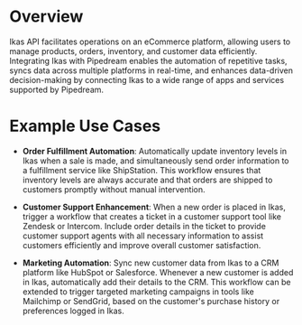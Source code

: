 # Overview

Ikas API facilitates operations on an eCommerce platform, allowing users to manage products, orders, inventory, and customer data efficiently. Integrating Ikas with Pipedream enables the automation of repetitive tasks, syncs data across multiple platforms in real-time, and enhances data-driven decision-making by connecting Ikas to a wide range of apps and services supported by Pipedream.

# Example Use Cases

- **Order Fulfillment Automation**: Automatically update inventory levels in Ikas when a sale is made, and simultaneously send order information to a fulfillment service like ShipStation. This workflow ensures that inventory levels are always accurate and that orders are shipped to customers promptly without manual intervention.

- **Customer Support Enhancement**: When a new order is placed in Ikas, trigger a workflow that creates a ticket in a customer support tool like Zendesk or Intercom. Include order details in the ticket to provide customer support agents with all necessary information to assist customers efficiently and improve overall customer satisfaction.

- **Marketing Automation**: Sync new customer data from Ikas to a CRM platform like HubSpot or Salesforce. Whenever a new customer is added in Ikas, automatically add their details to the CRM. This workflow can be extended to trigger targeted marketing campaigns in tools like Mailchimp or SendGrid, based on the customer's purchase history or preferences logged in Ikas.
